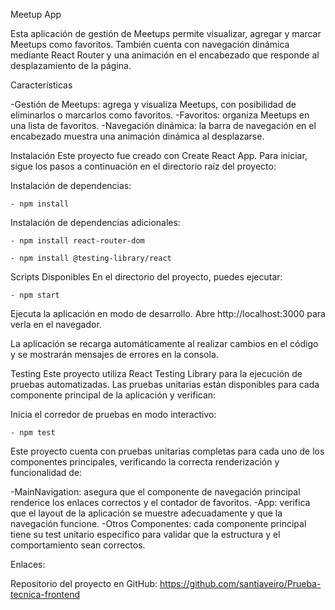 Meetup App

Esta aplicación de gestión de Meetups permite visualizar, agregar y marcar Meetups como favoritos. También cuenta con navegación dinámica mediante React Router y una animación en el encabezado que responde al desplazamiento de la página.

Características

-Gestión de Meetups: agrega y visualiza Meetups, con posibilidad de eliminarlos o marcarlos como favoritos.
-Favoritos: organiza Meetups en una lista de favoritos.
-Navegación dinámica: la barra de navegación en el encabezado muestra una animación dinámica al desplazarse.

Instalación
Este proyecto fue creado con Create React App. Para iniciar, sigue los pasos a continuación en el directorio raíz del proyecto:

Instalación de dependencias:

    - npm install

Instalación de dependencias adicionales:

    - npm install react-router-dom

    - npm install @testing-library/react


Scripts Disponibles
En el directorio del proyecto, puedes ejecutar:

    - npm start


Ejecuta la aplicación en modo de desarrollo.
Abre http://localhost:3000 para verla en el navegador.

La aplicación se recarga automáticamente al realizar cambios en el código y se mostrarán mensajes de errores en la consola.


Testing
Este proyecto utiliza React Testing Library para la ejecución de pruebas automatizadas. Las pruebas unitarias están disponibles para cada componente principal de la aplicación y verifican:

Inicia el corredor de pruebas en modo interactivo:
 
    - npm test

Este proyecto cuenta con pruebas unitarias completas para cada uno de los componentes principales, verificando la correcta renderización y funcionalidad de:

-MainNavigation: asegura que el componente de navegación principal renderice los enlaces correctos y el contador de favoritos.
-App: verifica que el layout de la aplicación se muestre adecuadamente y que la navegación funcione.
-Otros Componentes: cada componente principal tiene su test unitario específico para validar que la estructura y el comportamiento sean correctos.

Enlaces:

Repositorio del proyecto en GitHub: https://github.com/santiaveiro/Prueba-tecnica-frontend



